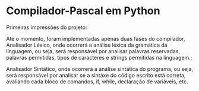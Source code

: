 # Compilador-Pascal em Python

Primeiras impressões do projeto:

Até o momento, foram implementadas apenas duas fases do compilador,
Analisador Léxico, onde ocorrerá a análise léxica da gramática da linguagem,
ou seja, será responsável por analisar palavras reservadas, palavras permitidas,
tipos de caracteres e strings permitidas na linguagem.;

Analisador Sintático, onde ocorrerá a análise sintática do programa,
ou seja, será responsável por analisar se a sintáxe do código escrito está correta,
avaliando cada bloco de comandos, if, while, declaração de variáveis, etc.
